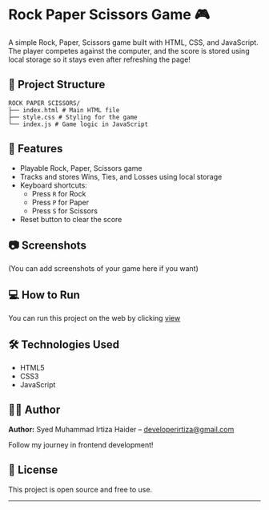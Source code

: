 # Rock Paper Scissors Game 🎮

A simple Rock, Paper, Scissors game built with HTML, CSS, and JavaScript. The player competes against the computer, and the score is stored using local storage so it stays even after refreshing the page!

## 📁 Project Structure

```
ROCK PAPER SCISSORS/
├── index.html # Main HTML file
├── style.css # Styling for the game
└── index.js # Game logic in JavaScript
```

## 🚀 Features

- Playable Rock, Paper, Scissors game
- Tracks and stores Wins, Ties, and Losses using local storage
- Keyboard shortcuts:
  - Press `R` for Rock
  - Press `P` for Paper
  - Press `S` for Scissors
- Reset button to clear the score

## 📷 Screenshots

(You can add screenshots of your game here if you want)

## 💻 How to Run

You can run this project on the web by clicking [view](https://rock-paper-scissors-browser-game.netlify.app)

## 🛠 Technologies Used

- HTML5
- CSS3
- JavaScript

## 🙋‍♂️ Author

**Author:** Syed Muhammad Irtiza Haider – developerirtiza@gmail.com

Follow my journey in frontend development!

## 📝 License

This project is open source and free to use.

---
